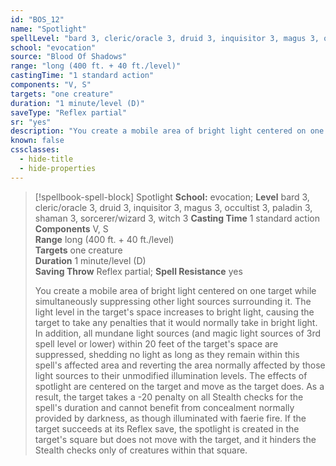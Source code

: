 ```yaml
---
id: "BOS_12"
name: "Spotlight"
spellLevel: "bard 3, cleric/oracle 3, druid 3, inquisitor 3, magus 3, occultist 3, paladin 3, shaman 3, sorcerer/wizard 3, witch 3"
school: "evocation"
source: "Blood Of Shadows"
range: "long (400 ft. + 40 ft./level)"
castingTime: "1 standard action"
components: "V, S"
targets: "one creature"
duration: "1 minute/level (D)"
saveType: "Reflex partial"
sr: "yes"
description: "You create a mobile area of bright light centered on one target while simultaneously suppressing other light sources surrounding it. The light level in the target's space increases to bright light, causing the target to take any penalties that it would normally take in bright light. In addition, all mundane light sources (and magic light sources of 3rd spell level or lower) within 20 feet of the target's space are suppressed, shedding no light as long as they remain within this spell's affected area and reverting the area normally affected by those light sources to their unmodified illumination levels.  The effects of spotlight are centered on the target and move as the target does. As a result, the target takes a -20 penalty on all Stealth checks for the spell's duration and cannot benefit from concealment normally provided by darkness, as though illuminated with faerie fire.  If the target succeeds at its Reflex save, the spotlight is created in the target's square but does not move with the target, and it hinders the Stealth checks only of creatures within that square."
known: false
cssclasses:
  - hide-title
  - hide-properties
---
```


> [!spellbook-spell-block] Spotlight
> **School:** evocation; **Level** bard 3, cleric/oracle 3, druid 3, inquisitor 3, magus 3, occultist 3, paladin 3, shaman 3, sorcerer/wizard 3, witch 3
> **Casting Time** 1 standard action  
> **Components** V, S  
> **Range** long (400 ft. + 40 ft./level)  
> **Targets** one creature  
> **Duration** 1 minute/level (D)  
> **Saving Throw** Reflex partial; **Spell Resistance** yes
> 
> You create a mobile area of bright light centered on one target while simultaneously suppressing other light sources surrounding it. The light level in the target's space increases to bright light, causing the target to take any penalties that it would normally take in bright light. In addition, all mundane light sources (and magic light sources of 3rd spell level or lower) within 20 feet of the target's space are suppressed, shedding no light as long as they remain within this spell's affected area and reverting the area normally affected by those light sources to their unmodified illumination levels.  The effects of spotlight are centered on the target and move as the target does. As a result, the target takes a -20 penalty on all Stealth checks for the spell's duration and cannot benefit from concealment normally provided by darkness, as though illuminated with faerie fire.  If the target succeeds at its Reflex save, the spotlight is created in the target's square but does not move with the target, and it hinders the Stealth checks only of creatures within that square.